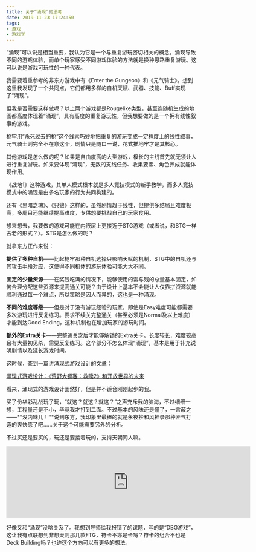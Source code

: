```yaml
---
title: 关于“涌现”的思考
date: 2019-11-23 17:24:50
tags:
- 游戏
- 游戏学 
---
```

“涌现”可以说是相当重要，我认为它是一个与重复游玩密切相关的概念。涌现导致不同的游戏体验，而单个玩家感受不同游戏体验的方法就是换种思路重复游玩。这可以说是游戏可玩性的一种代表。

我需要着重参考的非东方游戏中有《Enter the Gungeon》和《元气骑士》。想到这里我发现了一个共同点，它们都用多样的自机天赋、武器、技能、Buff实现了“涌现”。   

但我是否需要这样做呢？以上两个游戏都是Rougelike类型，甚至连随机生成的地图都高度体现着“涌现”，具有高度的重复游玩性，但我想要做的是一个拥有线性叙事的游戏。 

枪牢用“杀死过去的枪”这个线索巧妙地把重复的游玩变成一定程度上的线性叙事，元气骑士则完全不在意这个，剧情只是随口一说，花式推地牢才是其核心。

其他游戏是怎么做的呢？如果是自由度高的大型游戏，极长的主线首先就无须让人进行重复游玩。如果要体现“涌现”，无数的支线任务、收集要素、角色养成就能体现作用。

《战地1》这种游戏，其单人模式根本就是多人竞技模式的新手教学，而多人竞技模式中的涌现是由多名玩家的行为共同构建的。

还有《黑暗之魂》、《只狼》这样的，虽然剧情趋于线性，但提供多结局且难度极高，多周目还能继续提高难度，专供想要挑战自己的玩家食用。

想来想去，我要做的游戏可能在内嵌层上更接近于STG游戏（或者说，和STG一样古老的形式？）。STG是怎么做的呢？

<!-- more -->

就拿东方正作来说：

**提供了多种自机**——比起枪牢那种自机选择只影响天赋的机制，STG中的自机还与其攻击手段对应，这使得不同机体的游玩体验可能大大不同。

**固定的少量资源**——在奖残吃满的情况下，能够使用的雷与残的总量基本固定，如何合理分配这些资源来提高通关可能？由于设计上基本不会能让人仅靠拼资源就能顺利通过每一个难点，所以策略是因人而异的，这也是一种涌现。

**不同的难度等级**——但是对于没有游玩经验的玩家，即使是Easy难度可能都需要多次游玩进行反复练习。要求不续关完整通关（甚至必须是Normal及以上难度）才能到达Good Ending，这种机制也在增加玩家的游玩时间。

**额外的Extra关卡**——完整通关之后才能够解锁的Extra关卡。长度较长，难度较高且有大量初见杀，需要反复练习。这个部分不怎么体现“涌现”，基本是用于补充说明剧情以及延长游戏时间。

这时候，查到一篇讲涌现式游戏设计的文章：

[涌现式游戏设计：《荒野大镖客：救赎2》和开放世界的未来](https://www.chuapp.com/?c=Article&a=index&id=285949)

看来，涌现式的游戏设计固然好，但是并不适合刚刚起步的我。

买了份华彩乱战玩了玩，“就这？就这？就这？”之声充斥我的脑海，不过细细一想，工程量还是不小，毕竟我才打到二面。不过基本的风味还是懂了，一言蔽之——**没内味儿！**说到东方，我印象里最棒的就是永夜抄和风神录那种匠气打造的爽快感了吧……关于这个可能需要另外的分析。

不过买还是要买的，玩还是要接着玩的，支持天朝同人嘛。

<iframe src="https://store.steampowered.com/widget/1124830/" frameborder="0" width="646" height="190"></iframe>

好像又和“涌现”没啥关系了。我想到导师给我报错了的课题，写的是“DBG游戏”，这让我有点联想到非想天则那几款FTG，符卡不亦是卡吗？符卡的组合不也是Deck Building吗？也许这个方向可以有更多的想法。